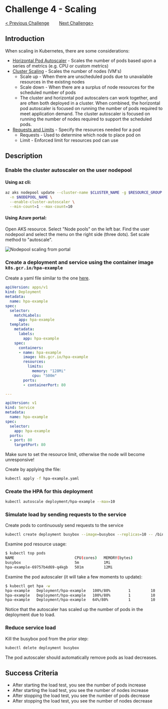# Challenge 4 - Scaling

[< Previous Challenge](./03-resiliency.md)&nbsp;&nbsp;&nbsp;&nbsp;&nbsp;&nbsp;&nbsp;&nbsp;[Next Challenge>](./05-gitops.md)

## Introduction

When scaling in Kubernetes, there are some considerations:

* [Horizontal Pod Autoscaler](https://kubernetes.io/docs/tasks/run-application/horizontal-pod-autoscale/) - Scales the number of pods based upon a series of metrics (e.g. CPU or custom metrics)
* [Cluster Scaling](https://docs.microsoft.com/en-us/azure/aks/cluster-autoscaler) - Scales the number of nodes (VM's)
  * Scale up - When there are unscheduled pods due to unavailable resources in the existing nodes
  * Scale down - When there are a surplus of node resources for the scheduled number of pods
  * The cluster and horizontal pod autoscalers can work together, and are often both deployed in a cluster. When combined, the horizontal pod autoscaler is focused on running the number of pods required to meet application demand. The cluster autoscaler is focused on running the number of nodes required to support the scheduled pods.
* [Requests and Limits](https://kubernetes.io/docs/concepts/configuration/manage-resources-containers/) - Specify the resources needed for a pod
    * Requests - Used to determine which node to place pod on
    * Limit - Enforced limit for resources pod can use

## Description

### Enable the cluster autoscaler on the user nodepool

#### Using az cli:

``` bash
az aks nodepool update --cluster-name $CLUSTER_NAME -g $RESOURCE_GROUP \
  -n $NODEPOOL_NAME \
  --enable-cluster-autoscaler \
  --min-count=1 --max-count=10
```

#### Using Azure portal:

Open AKS resource. Select "Node pools" on the left bar. Find the user nodepool and select the menu on the right side (three dots). Set scale method to "autoscale".

![Nodepool scaling from portal](./Solutions/04-scaling/img/scale-portal.png)

### Create a deployment and service using the container image `k8s.gcr.io/hpa-example`

Create a yaml file similar to the one [here](./Solutions/04-scaling/hpa-example.yaml).

```yaml
apiVersion: apps/v1
kind: Deployment
metadata:
  name: hpa-example
spec:
  selector:
    matchLabels:
      app: hpa-example
  template:
    metadata:
      labels:
        app: hpa-example
    spec:
      containers:
      - name: hpa-example
        image: k8s.gcr.io/hpa-example
        resources:
          limits:
            memory: "128Mi"
            cpu: "500m"
        ports:
        - containerPort: 80

---

apiVersion: v1
kind: Service
metadata:
  name: hpa-example
spec:
  selector:
    app: hpa-example
  ports:
  - port: 80
    targetPort: 80


```

Make sure to set the resource limit, otherwise the node will become unresponsive!

Create by applying the file:

``` bash
kubectl apply -f hpa-example.yaml
```

### Create the HPA for this deployment

```bash
kubectl autoscale deployment/hpa-example --max=10
```

### Simulate load by sending requests to the service

Create pods to continuously send requests to the service

``` bash
kubectl create deployment busybox --image=busybox --replicas=10 -- /bin/sh -c "while true; do wget -q -O- hpa-example; done"
```

Examine pod resource usage:

```bash
$ kubectl top pods
NAME                           CPU(cores)   MEMORY(bytes)
busybox                        5m           1Mi
hpa-example-69757b4d69-q4kgb   501m         12Mi
```

Examine the pod autoscaler (it will take a few moments to update):

``` bash
$ kubectl get hpa -w
hpa-example   Deployment/hpa-example   100%/80%        1         10        1          15s
hpa-example   Deployment/hpa-example   100%/80%        1         10        2          30s
hpa-example   Deployment/hpa-example   64%/80%         1         10        2          61s
```

Notice that the autoscaler has scaled up the number of pods in the deployment due to load.

### Reduce service load

Kill the busybox pod from the prior step:

``` bash
kubectl delete deployment busybox
```

The pod autoscaler should automatically remove pods as load decreases.

## Success Criteria

- After starting the load test, you see the number of pods increase
- After starting the load test, you see the number of nodes increase
- After stopping the load test, you see the number of pods decrease
- After stopping the load test, you see the number of nodes decrease
